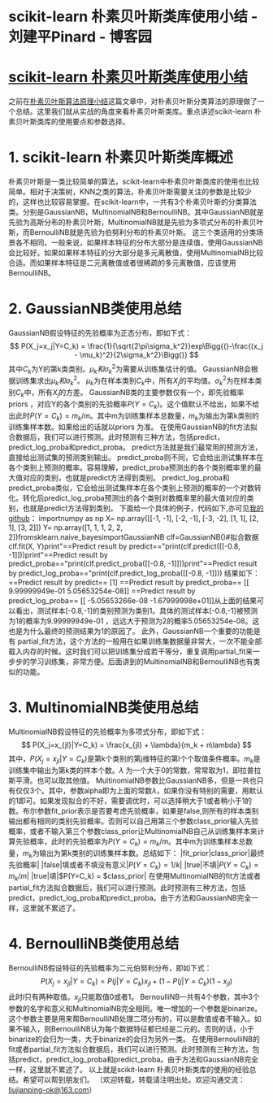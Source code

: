 
# scikit-learn 朴素贝叶斯类库使用小结 - 刘建平Pinard - 博客园






# [scikit-learn 朴素贝叶斯类库使用小结](https://www.cnblogs.com/pinard/p/6074222.html)
之前在[朴素贝叶斯算法原理小结](http://www.cnblogs.com/pinard/p/6069267.html)这篇文章中，对朴素贝叶斯分类算法的原理做了一个总结。这里我们就从实战的角度来看朴素贝叶斯类库。重点讲述scikit-learn 朴素贝叶斯类库的使用要点和参数选择。
# 1. scikit-learn 朴素贝叶斯类库概述
朴素贝叶斯是一类比较简单的算法，scikit-learn中朴素贝叶斯类库的使用也比较简单。相对于决策树，KNN之类的算法，朴素贝叶斯需要关注的参数是比较少的，这样也比较容易掌握。在scikit-learn中，一共有3个朴素贝叶斯的分类算法类。分别是GaussianNB，MultinomialNB和BernoulliNB。其中GaussianNB就是先验为高斯分布的朴素贝叶斯，MultinomialNB就是先验为多项式分布的朴素贝叶斯，而BernoulliNB就是先验为伯努利分布的朴素贝叶斯。
这三个类适用的分类场景各不相同，一般来说，如果样本特征的分布大部分是连续值，使用GaussianNB会比较好。如果如果样本特征的分大部分是多元离散值，使用MultinomialNB比较合适。而如果样本特征是二元离散值或者很稀疏的多元离散值，应该使用BernoulliNB。
# 2. GaussianNB类使用总结
GaussianNB假设特征的先验概率为正态分布，即如下式：
$$
P(X_j=x_j|Y=C_k) = \frac{1}{\sqrt{2\pi\sigma_k^2}}exp\Bigg{(}-\frac{(x_j - \mu_k)^2}{2\sigma_k^2}\Bigg{)}
$$
其中$C_k$为Y的第k类类别。$\mu_k和\sigma_k^2$为需要从训练集估计的值。
GaussianNB会根据训练集求出$\mu_k和\sigma_k^2$。 $\mu_k$为在样本类别$C_k$中，所有$X_j$的平均值。$\sigma_k^2$为在样本类别$C_k$中，所有$X_j$的方差。
GaussianNB类的主要参数仅有一个，即先验概率priors ，对应Y的各个类别的先验概率$P(Y=C_k)$。这个值默认不给出，如果不给出此时$P(Y=C_k) = m_k/m$。其中m为训练集样本总数量，$m_k$为输出为第k类别的训练集样本数。如果给出的话就以priors 为准。
在使用GaussianNB的fit方法拟合数据后，我们可以进行预测。此时预测有三种方法，包括predict，predict_log_proba和predict_proba。
predict方法就是我们最常用的预测方法，直接给出测试集的预测类别输出。
predict_proba则不同，它会给出测试集样本在各个类别上预测的概率。容易理解，predict_proba预测出的各个类别概率里的最大值对应的类别，也就是predict方法得到类别。
predict_log_proba和predict_proba类似，它会给出测试集样本在各个类别上预测的概率的一个对数转化。转化后predict_log_proba预测出的各个类别对数概率里的最大值对应的类别，也就是predict方法得到类别。
下面给一个具体的例子，代码如下,亦可见[我的github](https://github.com/ljpzzz/machinelearning/blob/master/classic-machine-learning/native_bayes.ipynb)：
importnumpy as np
X= np.array([[-1, -1], [-2, -1], [-3, -2], [1, 1], [2, 1], [3, 2]])
Y= np.array([1, 1, 1, 2, 2, 2])fromsklearn.naive_bayesimportGaussianNB
clf=GaussianNB()\#拟合数据clf.fit(X, Y)print"==Predict result by predict=="print(clf.predict([[-0.8, -1]]))print"==Predict result by predict_proba=="print(clf.predict_proba([[-0.8, -1]]))print"==Predict result by predict_log_proba=="print(clf.predict_log_proba([[-0.8, -1]]))
结果如下：
==Predict result by predict==
[1]
==Predict result by predict_proba==
[[  9.99999949e-01   5.05653254e-08]]
==Predict result by predict_log_proba==
[[ -5.05653266e-08  -1.67999998e+01]]从上面的结果可以看出，测试样本[-0.8,-1]的类别预测为类别1。具体的测试样本[-0.8,-1]被预测为1的概率为9.99999949e-01 ，远远大于预测为2的概率5.05653254e-08。这也是为什么最终的预测结果为1的原因了。
此外，GaussianNB一个重要的功能是有 partial_fit方法，这个方法的一般用在如果训练集数据量非常大，一次不能全部载入内存的时候。这时我们可以把训练集分成若干等分，重复调用partial_fit来一步步的学习训练集，非常方便。后面讲到的MultinomialNB和BernoulliNB也有类似的功能。
# 3. MultinomialNB类使用总结
MultinomialNB假设特征的先验概率为多项式分布，即如下式：
$$
P(X_j=x_{jl}|Y=C_k) = \frac{x_{jl} + \lambda}{m_k + n\lambda}
$$
其中，$P(X_j=x_{jl}|Y=C_k)$是第k个类别的第j维特征的第l个个取值条件概率。$m_k$是训练集中输出为第k类的样本个数。$\lambda$ 为一个大于0的常数，常常取为1，即拉普拉斯平滑。也可以取其他值。
MultinomialNB参数比GaussianNB多，但是一共也只有仅仅3个。其中，参数alpha即为上面的常数$\lambda$，如果你没有特别的需要，用默认的1即可。如果发现拟合的不好，需要调优时，可以选择稍大于1或者稍小于1的数。布尔参数fit_prior表示是否要考虑先验概率，如果是false,则所有的样本类别输出都有相同的类别先验概率。否则可以自己用第三个参数class_prior输入先验概率，或者不输入第三个参数class_prior让MultinomialNB自己从训练集样本来计算先验概率，此时的先验概率为$P(Y=C_k) = m_k/m$。其中m为训练集样本总数量，$m_k$为输出为第k类别的训练集样本数。总结如下：
|fit_prior|class_prior|最终先验概率|
|false|填或者不填没有意义|$P(Y=C_k) = 1/k$|
|true|不填|$P(Y=C_k) = m_k/m$|
|true|填|$P(Y=C_k) = $class_prior|
在使用MultinomialNB的fit方法或者partial_fit方法拟合数据后，我们可以进行预测。此时预测有三种方法，包括predict，predict_log_proba和predict_proba。由于方法和GaussianNB完全一样，这里就不累述了。
# 4. BernoulliNB类使用总结
BernoulliNB假设特征的先验概率为二元伯努利分布，即如下式：
$$
P(X_j=x_{jl}|Y=C_k) = P(j|Y=C_k)x_{jl} + (1 - P(j|Y=C_k)(1-x_{jl}) 
$$
此时$l$只有两种取值。$x_{jl}$只能取值0或者1。
BernoulliNB一共有4个参数，其中3个参数的名字和意义和MultinomialNB完全相同。唯一增加的一个参数是binarize。这个参数主要是用来帮BernoulliNB处理二项分布的，可以是数值或者不输入。如果不输入，则BernoulliNB认为每个数据特征都已经是二元的。否则的话，小于binarize的会归为一类，大于binarize的会归为另外一类。
在使用BernoulliNB的fit或者partial_fit方法拟合数据后，我们可以进行预测。此时预测有三种方法，包括predict，predict_log_proba和predict_proba。由于方法和GaussianNB完全一样，这里就不累述了。
以上就是scikit-learn 朴素贝叶斯类库的使用的经验总结。希望可以帮到朋友们。
（欢迎转载，转载请注明出处。欢迎沟通交流： liujianping-ok@163.com）





